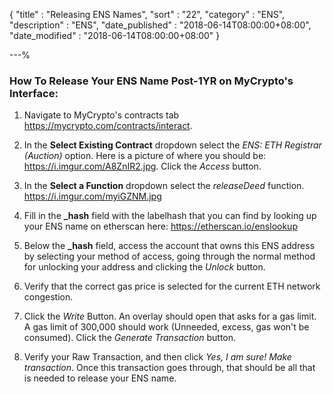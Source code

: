 {
"title"       : "Releasing ENS Names",
"sort"        : "22",
"category"    : "ENS",
"description" : "ENS",
"date_published" : "2018-06-14T08:00:00+08:00",
"date_modified"  : "2018-06-14T08:00:00+08:00"
}

---%
### How To Release Your ENS Name Post-1YR on MyCrypto's Interface:

1. Navigate to MyCrypto's contracts tab https://mycrypto.com/contracts/interact.

2. In the **Select Existing Contract** dropdown select the *ENS: ETH Registrar (Auction)* option. Here is a picture of where you should be: https://i.imgur.com/A8ZnIR2.jpg. Click the *Access* button.

3. In the **Select a Function** dropdown select the *releaseDeed* function. https://i.imgur.com/myiGZNM.jpg

4. Fill in the **\_hash** field with the labelhash that you can find by looking up your ENS name on etherscan here: https://etherscan.io/enslookup

5. Below the **\_hash** field, access the account that owns this ENS address by selecting your method of access, going through the normal method for unlocking your address and clicking the *Unlock* button.

6. Verify that the correct gas price is selected for the current ETH network congestion.

7. Click the *Write* Button. An overlay should open that asks for a gas limit. A gas limit of 300,000 should work (Unneeded, excess, gas won't be consumed). Click the *Generate Transaction* button.

8. Verify your Raw Transaction, and then click *Yes, I am sure! Make transaction*. Once this transaction goes through, that should be all that is needed to release your ENS name.
